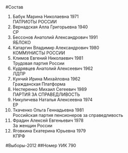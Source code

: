 #Состав
1. Бабук Марина Николаевна 1971   
    ПАТРИОТЫ РОССИИ
2. Вернадская Алла Григорьевна 1940   
    СР
3. Бессонов Анатолий Александрович 1991   
    ЯБЛОКО
4. Катаргин Владимир Александрович 1980   
    КОММУНИСТЫ РОССИИ
5. Климов Евгений Николаевич 1981   
    Трудовая партия России
6. Кудрявцев Анатолий Алексеевич 1962   
    ЛДПР
7. Кунчий Ирина Михайловна 1962   
    Гражданская Платформа
8. Нестеренко Михаил Сегеевич 1989   
    ПАРТИЯ ЗА СПРАВЕДЛИВОСТЬ
9. Никуличева Наталья Алексеевна 1974   
    ЕР
10. Ткаченко Ольга Геннадьевна 1981   
    Российская партия пенсионеров за справедливость
11. Фрадин Алексей Евгеньевич 1978   
    За женщин России
12. Яговкина Екатерина Юрьевна 1979   
    КПРФ

#Выборы-2012
##Номер УИК
790